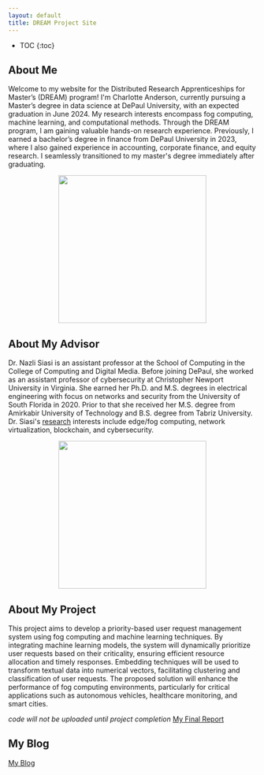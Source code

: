 ```yaml
---
layout: default
title: DREAM Project Site
---
```


* TOC
{:toc}

## About Me

Welcome to my website for the Distributed Research Apprenticeships for Master’s (DREAM) program! I'm Charlotte Anderson, currently pursuing a Master’s degree in data science at DePaul University, with an expected graduation in June 2024. My research interests encompass fog computing, machine learning, and computational methods. Through the DREAM program, I am gaining valuable hands-on research experience. Previously, I earned a bachelor’s degree in finance from DePaul University in 2023, where I also gained experience in accounting, corporate finance, and equity research. I seamlessly transitioned to my master's degree immediately after graduating. 

<p align="center">
  <img width="300" height="300" src="https://github.com/CharlotteGAnderson/CharlotteGAnderson.github.io/assets/171305597/142519dc-5aac-4bdb-9ba9-1acd33c95b57">
</p>

## About My Advisor

Dr. Nazli Siasi is an assistant professor at the School of Computing in the College of Computing and Digital Media. Before joining DePaul, she worked as an assistant professor of cybersecurity at Christopher Newport University in Virginia. She earned her Ph.D. and M.S. degrees in electrical engineering with focus on networks and security from the University of South Florida in 2020. Prior to that she received her M.S. degree from Amirkabir University of Technology and B.S. degree from Tabriz University. Dr. Siasi's [research]([url](https://scholar.google.com/citations?user=GckXkacAAAAJ&hl=en)) interests include edge/fog computing, network virtualization, blockchain, and cybersecurity.

<p align="center">
  <img width="300" height="300" src="https://github.com/CharlotteGAnderson/CharlotteGAnderson.github.io/assets/171305597/a7624955-9c1b-40f4-aa4c-adb3f483396a">
</p>

## About My Project

This project aims to develop a priority-based user request management system using fog computing and machine learning techniques. By integrating machine learning models, the system will dynamically prioritize user requests based on their criticality, ensuring efficient resource allocation and timely responses. Embedding techniques will be used to transform textual data into numerical vectors, facilitating clustering and classification of user requests. The proposed solution will enhance the performance of fog computing environments, particularly for critical applications such as autonomous vehicles, healthcare monitoring, and smart cities.

*code will not be uploaded until project completion* 
[My Final Report](files/finalreport.pdf)

## My Blog

[My Blog](blog.html)
